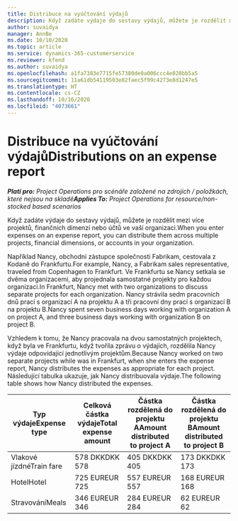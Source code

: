 ```yaml
---
title: Distribuce na vyúčtování výdajů
description: Když zadáte výdaje do sestavy výdajů, můžete je rozdělit mezi více projektů, právnických osob nebo účtů ve vaší organizaci.
author: suvaidya
manager: AnnBe
ms.date: 10/10/2020
ms.topic: article
ms.service: dynamics-365-customerservice
ms.reviewer: kfend
ms.author: suvaidya
ms.openlocfilehash: a1fa7383e7715fe57380de0a006ccc4e020bb5a5
ms.sourcegitcommit: 11a61db54119503e82faec5f99c4273e8d1247e5
ms.translationtype: HT
ms.contentlocale: cs-CZ
ms.lasthandoff: 10/16/2020
ms.locfileid: "4073661"
---
```

# <a name="distributions-on-an-expense-report"></a><span data-ttu-id="efb9f-103">Distribuce na vyúčtování výdajů</span><span class="sxs-lookup"><span data-stu-id="efb9f-103">Distributions on an expense report</span></span>

<span data-ttu-id="efb9f-104">_**Platí pro:** Project Operations pro scénáře založené na zdrojích / položkách, které nejsou na skladě_</span><span class="sxs-lookup"><span data-stu-id="efb9f-104">_**Applies To:** Project Operations for resource/non-stocked based scenarios_</span></span>

<span data-ttu-id="efb9f-105">Když zadáte výdaje do sestavy výdajů, můžete je rozdělit mezi více projektů, finančních dimenzí nebo účtů ve vaší organizaci.</span><span class="sxs-lookup"><span data-stu-id="efb9f-105">When you enter expenses on an expense report, you can distribute them across multiple projects, financial dimensions, or accounts in your organization.</span></span>

<span data-ttu-id="efb9f-106">Například Nancy, obchodní zástupce společnosti Fabrikam, cestovala z Kodaně do Frankfurtu.</span><span class="sxs-lookup"><span data-stu-id="efb9f-106">For example, Nancy, a Fabrikam sales representative, traveled from Copenhagen to Frankfurt.</span></span> <span data-ttu-id="efb9f-107">Ve Frankfurtu se Nancy setkala se dvěma organizacemi, aby projednala samostatné projekty pro každou organizaci.</span><span class="sxs-lookup"><span data-stu-id="efb9f-107">In Frankfurt, Nancy met with two organizations to discuss separate projects for each organization.</span></span> <span data-ttu-id="efb9f-108">Nancy strávila sedm pracovních dnů prací s organizací A na projektu A a tři pracovní dny prací s organizací B na projektu B.</span><span class="sxs-lookup"><span data-stu-id="efb9f-108">Nancy spent seven business days working with organization A on project A, and three business days working with organization B on project B.</span></span>

<span data-ttu-id="efb9f-109">Vzhledem k tomu, že Nancy pracovala na dvou samostatných projektech, když byla ve Frankfurtu, když tvořila zprávu o výdajích, rozdělila Nancy výdaje odpovídající jednotlivým projektům.</span><span class="sxs-lookup"><span data-stu-id="efb9f-109">Because Nancy worked on two separate projects while was in Frankfurt, when she enters the expense report, Nancy distributes the expenses as appropriate for each project.</span></span> <span data-ttu-id="efb9f-110">Následující tabulka ukazuje, jak Nancy distribuovala výdaje.</span><span class="sxs-lookup"><span data-stu-id="efb9f-110">The following table shows how Nancy distributed the expenses.</span></span>

| <span data-ttu-id="efb9f-111">Typ výdaje</span><span class="sxs-lookup"><span data-stu-id="efb9f-111">Expense type</span></span> | <span data-ttu-id="efb9f-112">Celková částka výdaje</span><span class="sxs-lookup"><span data-stu-id="efb9f-112">Total expense amount</span></span> | <span data-ttu-id="efb9f-113">Částka rozdělená do projektu A</span><span class="sxs-lookup"><span data-stu-id="efb9f-113">Amount distributed to project A</span></span> | <span data-ttu-id="efb9f-114">Částka rozdělená do projektu B</span><span class="sxs-lookup"><span data-stu-id="efb9f-114">Amount distributed to project B</span></span> |
|--------------|----------------------|---------------------------------|---------------------------------|
| <span data-ttu-id="efb9f-115">Vlakové jízdné</span><span class="sxs-lookup"><span data-stu-id="efb9f-115">Train fare</span></span>   | <span data-ttu-id="efb9f-116">578 DKK</span><span class="sxs-lookup"><span data-stu-id="efb9f-116">DKK 578</span></span>              | <span data-ttu-id="efb9f-117">405 DKK</span><span class="sxs-lookup"><span data-stu-id="efb9f-117">DKK 405</span></span>                         | <span data-ttu-id="efb9f-118">173 DKK</span><span class="sxs-lookup"><span data-stu-id="efb9f-118">DKK 173</span></span>                         |
| <span data-ttu-id="efb9f-119">Hotel</span><span class="sxs-lookup"><span data-stu-id="efb9f-119">Hotel</span></span>        | <span data-ttu-id="efb9f-120">725 EUR</span><span class="sxs-lookup"><span data-stu-id="efb9f-120">EUR 725</span></span>              | <span data-ttu-id="efb9f-121">557 EUR</span><span class="sxs-lookup"><span data-stu-id="efb9f-121">EUR 557</span></span>                         | <span data-ttu-id="efb9f-122">168 EUR</span><span class="sxs-lookup"><span data-stu-id="efb9f-122">EUR 168</span></span>                         |
| <span data-ttu-id="efb9f-123">Stravování</span><span class="sxs-lookup"><span data-stu-id="efb9f-123">Meals</span></span>        | <span data-ttu-id="efb9f-124">346 EUR</span><span class="sxs-lookup"><span data-stu-id="efb9f-124">EUR 346</span></span>              | <span data-ttu-id="efb9f-125">284 EUR</span><span class="sxs-lookup"><span data-stu-id="efb9f-125">EUR 284</span></span>                         | <span data-ttu-id="efb9f-126">62 EUR</span><span class="sxs-lookup"><span data-stu-id="efb9f-126">EUR 62</span></span>                          |

